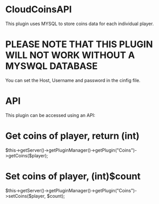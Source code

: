 # CloudCoinsAPI
This plugin uses MYSQL to store coins data for each individual player.

# PLEASE NOTE THAT THIS PLUGIN WILL NOT WORK WITHOUT A MYSWQL DATABASE

You can set the Host, Username and password in the cinfig file.

# API

This plugin can be accessed using an API:

# Get coins of player, return (int)
$this->getServer()->getPluginManager()->getPlugin("Coins")->getCoins($player);

# Set coins of player, (int)$count
$this->getServer()->getPluginManager()->getPlugin("Coins")->setCoins($player, $count);
